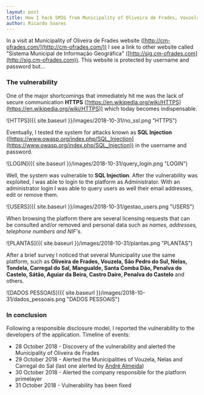 ```yaml
---
layout: post
title: How I hack SMIG from Municipality of Oliveira de Frades, Vouzela, Nelas, Carregal do Sal and others!
author: Ricardo Soares
---
```


In a visit at Municipality of Oliveira de Frades website ([http://cm-ofrades.com/](http://cm-ofrades.com/)) I see a link to other website called "Sistema Municipal de Informação Geográfica" ([http://sig.cm-ofrades.com](http://sig.cm-ofrades.com)). This website is protected by username and password but...



### The vulnerability
One of the major shortcomings that immediately hit me was the lack of secure communication **HTTPS** ([https://en.wikipedia.org/wiki/HTTPS](https://en.wikipedia.org/wiki/HTTPS)) which today becomes indispensable.

![HTTPS]({{ site.baseurl }}/images/2018-10-31/no_ssl.png "HTTPS")


Eventually, I tested the system for attacks known as **SQL Injection** ([https://www.owasp.org/index.php/SQL_Injection](https://www.owasp.org/index.php/SQL_Injection)) in the username and password.

![LOGIN]({{ site.baseurl }}/images/2018-10-31/query_login.png "LOGIN")


Well, the system was vulnerable to **SQL Injection**. After the vulnerability was exploited, I was able to login to the platform as Administrator.
With an administrator login I was able to query users as well their email addresses, edit or remove them.

![USERS]({{ site.baseurl }}/images/2018-10-31/gestao_users.png "USERS")


When browsing the platform there are several licensing requests that can be consulted and/or removed and personal data such as _names, addresses, telephone numbers and NIF's_.

![PLANTAS]({{ site.baseurl }}/images/2018-10-31/plantas.png "PLANTAS")


After a brief survey I noticed that several Municipality use the same platform, such as **Oliveira de Frades, Vouzela, São Pedro do Sul, Nelas, Tondela, Carregal do Sal, Mangualde, Santa Comba Dão, Penalva do Castelo, Sátão, Aguiar da Beira, Castro Daire, Penalva do Castelo** and others.

![DADOS PESSOAIS]({{ site.baseurl }}/images/2018-10-31/dados_pessoais.png "DADOS PESSOAIS")


### In conclusion
Following a responsible disclosure model, I reported the vulnerability to the developers of the application. Timeline of events:
* 28 October 2018 - Discovery of the vulnerability and alerted the Municipality of Oliveira de Frades
* 29 October 2018 - Alerted the Municipalities of Vouzela, Nelas and Carregal do Sal (last one alerted by [André Almeida](https://andre-almeida.pt/))
* 30 October 2018 - Alerted the company responsible for the platform primelayer
* 31 October 2018 - Vulnerability has been fixed
